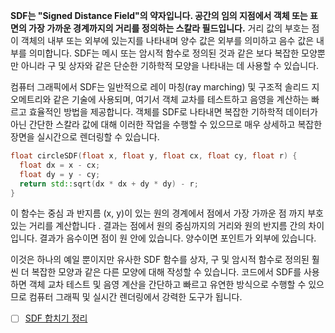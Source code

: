 **SDF는 "Signed Distance Field"의 약자입니다. 공간의 임의 지점에서 객체 또는 표면의 가장 가까운 경계까지의 거리를 정의하는 스칼라 필드입니다.** 거리 값의 부호는 점이 객체의 내부 또는 외부에 있는지를 나타내며 양수 값은 외부를 의미하고 음수 값은 내부를 의미합니다. SDF는 메시 또는 암시적 함수로 정의된 것과 같은 보다 복잡한 모양뿐만 아니라 구 및 상자와 같은 단순한 기하학적 모양을 나타내는 데 사용할 수 있습니다.

컴퓨터 그래픽에서 SDF는 일반적으로 레이 마칭(ray marching) 및 구조적 솔리드 지오메트리와 같은 기술에 사용되며, 여기서 객체 교차를 테스트하고 음영을 계산하는 빠르고 효율적인 방법을 제공합니다. 객체를 SDF로 나타내면 복잡한 기하학적 데이터가 아닌 간단한 스칼라 값에 대해 이러한 작업을 수행할 수 있으므로 매우 상세하고 복잡한 장면을 실시간으로 렌더링할 수 있습니다.

```cpp
float circleSDF(float x, float y, float cx, float cy, float r) {
  float dx = x - cx;
  float dy = y - cy;
  return std::sqrt(dx * dx + dy * dy) - r;
}
```

이 함수는 중심 과 반지름 (x, y)이 있는 원의 경계에서 점에서 가장 가까운 점 까지 부호 있는 거리를 계산합니다 . 결과는 점에서 원의 중심까지의 거리와 원의 반지름 간의 차이입니다. 결과가 음수이면 점이 원 안에 있습니다. 양수이면 포인트가 외부에 있습니다.

이것은 하나의 예일 뿐이지만 유사한 SDF 함수를 상자, 구 및 암시적 함수로 정의된 훨씬 더 복잡한 모양과 같은 다른 모양에 대해 작성할 수 있습니다. 코드에서 SDF를 사용하면 객체 교차 테스트 및 음영 계산을 간단하고 빠르고 유연한 방식으로 수행할 수 있으므로 컴퓨터 그래픽 및 실시간 렌더링에서 강력한 도구가 됩니다.

- [ ] [SDF 합치기 정리](https://joyrok.com/SDFs-Part-Two)